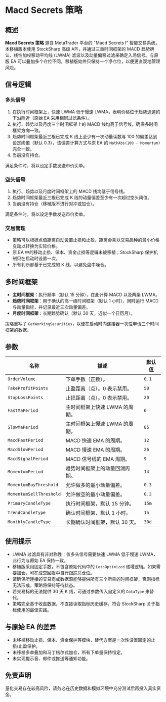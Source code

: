 # Macd Secrets 策略

## 概述
**Macd Secrets 策略** 源自 MetaTrader 平台的 "Macd Secrets I" 智能交易系统，本移植版本使用 StockSharp 高级 API，并通过三重时间框架的 MACD 趋势确认、线性加权移动平均线 (LWMA) 滤波以及动量偏移过滤来确定入场信号。与原版 EA 可以叠加多个仓位不同，移植版始终只保持一个净仓位，以便更直观地管理风险。

## 信号逻辑
### 多头信号
1. 在执行时间框架上，快速 LWMA 低于慢速 LWMA，表明价格位于趋势通道的下沿附近（原始 EA 采用相同过滤条件）。
2. 执行、趋势以及月度三个时间框架上的 MACD 线均高于信号线，确保多时间框架方向一致。
3. 趋势时间框架最近三根已完成 K 线上至少有一次动量读数与 100 的偏差达到设定阈值（默认 0.3），该偏差计算方式与原 EA 的 `MathAbs(100 - Momentum)` 完全一致。
4. 当前没有持仓。

满足条件时，将以设定手数发送市价买单。

### 空头信号
1. 执行、趋势以及月度时间框架上的 MACD 线均低于信号线。
2. 趋势时间框架最近三根已完成 K 线的动量偏差至少有一次超过空头阈值。
3. 当前没有持仓（移植版不进行对冲或加仓）。

满足条件时，将以设定手数发送市价卖单。

### 交易管理
- 策略可以根据点值距离自动设置止损和止盈，距离会乘以交易品种的最小价格变动以转换为实际价格。
- 原 EA 中的移动止损、保本、资金止损等逻辑未被移植；StockSharp 保护机制只在启动时设置一次。
- 所有判断都基于已完成的 K 线，以避免盘中噪音。

## 多时间框架
- **主时间框架**：执行频率（默认 15 分钟），在此计算 MACD 以及两条 LWMA。
- **趋势时间框架**：用于确认的高一级时间框架（默认 1 小时），同时运行 MACD 与动量指标，并记录最近三次动量偏差。
- **月度时间框架**：长期趋势确认（默认 30 天，近似一个日历月）。

策略重写了 `GetWorkingSecurities`，以便在启动时向连接器一次性申请三个时间框架的数据。

## 参数
| 名称 | 描述 | 默认值 |
| ---- | ---- | ------ |
| `OrderVolume` | 下单手数（正数）。 | `0.1` |
| `TakeProfitPoints` | 止盈距离（点）。0 表示禁用。 | `50` |
| `StopLossPoints` | 止损距离（点）。0 表示禁用。 | `20` |
| `FastMaPeriod` | 主时间框架上快速 LWMA 的周期。 | `6` |
| `SlowMaPeriod` | 主时间框架上慢速 LWMA 的周期。 | `85` |
| `MacdFastPeriod` | MACD 快速 EMA 的周期。 | `12` |
| `MacdSlowPeriod` | MACD 慢速 EMA 的周期。 | `26` |
| `MacdSignalPeriod` | MACD 信号线的 EMA 周期。 | `9` |
| `MomentumPeriod` | 趋势时间框架上的动量回溯周期。 | `14` |
| `MomentumBuyThreshold` | 允许做多的最小动量偏差。 | `0.3` |
| `MomentumSellThreshold` | 允许做空的最小动量偏差。 | `0.3` |
| `PrimaryCandleType` | 执行时间框架，默认 15 分钟。 | `15m` |
| `TrendCandleType` | 确认时间框架，默认 1 小时。 | `1h` |
| `MonthlyCandleType` | 长期确认时间框架，默认 30 天。 | `30d` |

## 使用提示
- LWMA 过滤具有非对称性：仅多头信号需要快速 LWMA 低于慢速 LWMA，此行为与原始 EA 保持一致。
- 移植版采用固定手数，不包含原始代码中的 `LotsOptimized` 递增逻辑。如果需要加仓，可在成交回报中自行跟踪总仓位。
- 请确保所连接的交易商或数据源能够提供所有三个所需的时间框架，否则指标无法形成，策略将保持等待状态。
- 若交易标的无法提供 30 天 K 线，可通过参数传入自定义的 `DataType` 来替代。
- 策略完全基于收盘数据，不直接读取指标历史缓存，符合 StockSharp 关于指标使用的最佳实践。

## 与原始 EA 的差异
- 未移植移动止损、保本、资金保护等模块，替代方案是一次性设置固定的止损/止盈保护。
- 未移植多单叠加和马丁格尔式加仓，所有下单量保持恒定。
- 未实现提示音、邮件或推送等通知功能。

## 免责声明
量化交易存在较高风险，请务必在历史数据和模拟环境中充分测试后再投入真实资金。
